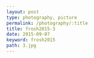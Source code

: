 ```yaml
---
layout: post
type: photography, picture
permalink: /photography/:title
title: frosh2015-3
date: 2015-09-07
keyword: frosh2015
path: 3.jpg
---
```



